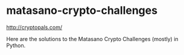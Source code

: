 matasano-crypto-challenges
==========================

http://cryptopals.com/

Here are the solutions to the Matasano Crypto Challenges (mostly) in Python.
